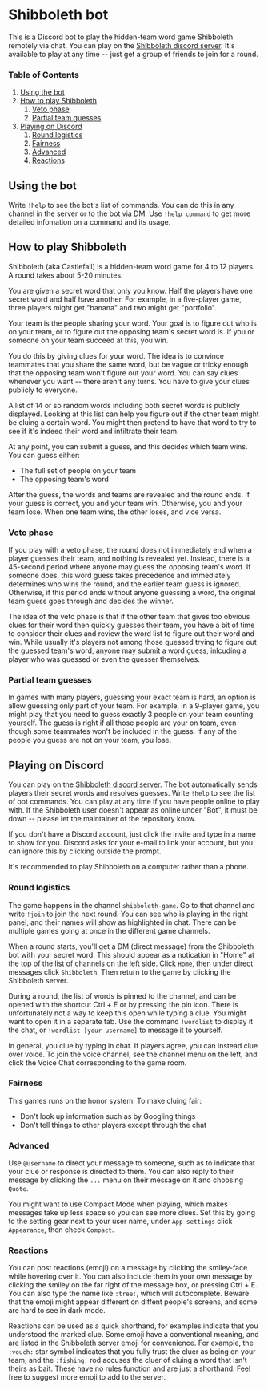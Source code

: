 # Shibboleth bot

This is a Discord bot to play the hidden-team word game Shibboleth remotely via chat. You can play on the [Shibboleth discord server](https://discord.com/invite/TmHxFfG). It's available to play at any time -- just get a group of friends to join for a round.

### Table of Contents
1. [Using the bot](#using-the-bot)
2. [How to play Shibboleth](#how-to-play-shibboleth)
    1. [Veto phase](#veto-phase)
    2. [Partial team guesses](#partial-team-guesses)
3. [Playing on Discord](#playing-on-discord)
    1. [Round logistics](#round-logistics)
    2. [Fairness](#fairness)
    3. [Advanced](#advanced)
    4. [Reactions](#reactions)

## Using the bot
Write `!help` to see the bot's list of commands. You can do this in any channel in the server or to the bot via DM. Use `!help command` to get more detailed infomation on a command and its usage.

## How to play Shibboleth
Shibboleth (aka Castlefall) is a hidden-team word game for 4 to 12 players. A round takes about 5-20 minutes.

You are given a secret word that only you know. Half the players have one secret word and half have another. For example, in a five-player game, three players might get "banana" and two might get "portfolio". 

Your team is the people sharing your word. Your goal is to figure out who is on your team, or to figure out the opposing team's secret word is. If you or someone on your team succeed at this, you win.

You do this by giving clues for your word. The idea is to convince teammates that you share the same word, but be vague or tricky enough that the opposing team won't figure out your word. You can say clues whenever you want -- there aren't any turns. You have to give your clues publicly to everyone.

A list of 14 or so random words including both secret words is publicly displayed. Looking at this list can help you figure out if the other team might be cluing a certain word. You might then pretend to have that word to try to see if it's indeed their word and infiltrate their team.

At any point, you can submit a guess, and this decides which team wins. You can guess either:
- The full set of people on your team
- The opposing team's word

After the guess, the words and teams are revealed and the round ends. If your guess is correct, you and your team win. Otherwise, you and your team lose. When one team wins, the other loses, and vice versa.

### Veto phase

If you play with a veto phase, the round does not immediately end when a player guesses their team, and nothing is revealed yet. Instead, there is a 45-second period where anyone may guess the opposing team's word. If someone does, this word guess takes precedence and immediately determines who wins the round, and the earlier team guess is ignored. Otherwise, if this period ends without anyone guessing a word, the original team guess goes through and decides the winner.

The idea of the veto phase is that if the other team that gives too obvious clues for their word then quickly guesses their team, you have a bit of time to consider their clues and review the word list to figure out their word and win. While usually it's players not among those guessed trying to figure out the guessed team's word, anyone may submit a word guess, inlcuding a player who was guessed or even the guesser themselves.

### Partial team guesses

In games with many players, guessing your exact team is hard, an option is allow guessing only part of your team. For example, in a 9-player game, you might play that you need to guess exactly 3 people on your team counting yourself. The guess is right if all those people are your on team, even though some teammates won't be included in the guess. If any of the people you guess are not on your team, you lose. 

## Playing on Discord

You can play on the [Shibboleth discord server](https://discord.com/invite/TmHxFfG). The bot automatically sends players their secret words and resolves guesses. Write `!help` to see the list of bot commands. You can play at any time if you have people online to play with. If the Shibboleth user doesn't appear as online under "Bot", it must be  down -- please let the maintainer of the repository know.

If you don't have a Discord account, just click the invite and type in a name to show for you. Discord asks for your e-mail to link your account, but you can ignore this by clicking outside the prompt.

It's recommended to play Shibboleth on a computer rather than a phone.

### Round logistics

The game happens in the channel `shibboleth-game`. Go to that channel and write `!join` to join the next round. You can see who is playing in the right panel, and their names will show as highlighted in chat. There can be multiple games going at once in the different game channels.

When a round starts, you'll get a DM (direct message) from the Shibboleth bot with your secret word. This should appear as a notication in "Home" at the top of the list of channels on the left side. Click `Home`, then under direct messages click `Shibboleth`. Then return to the game by clicking the Shibboleth server.

During a round, the list of words is pinned to the channel, and can be opened with the shortcut Ctrl + E or by pressing the pin icon. There is unfortunately not a way to keep this open while typing a clue. You might want to open it in a separate tab. Use the command `!wordlist` to display it the chat, or `!wordlist [your username]` to message it to yourself.

In general, you clue by typing in chat. If players agree, you can instead clue over voice. To join the voice channel, see the channel menu on the left, and click the Voice Chat corresponding to the game room.

### Fairness

This games runs on the honor system. To make cluing fair:

- Don't look up information such as by Googling things
- Don't tell things to other players except through the chat

### Advanced

Use `@username` to direct your message to someone, such as to indicate that your clue or response is directed to them. You can also reply to their message by clicking the `...` menu on their message on it and choosing `Quote`. 

You might want to use Compact Mode when playing, which makes messages take up less space so you can see more clues. Set this by going to the setting gear next to your user name, under `App settings` click `Appearance`, then check `Compact`.

### Reactions

You can post reactions (emoji) on a message by clicking the smiley-face while hovering over it. You can also include them in your own message by clicking the smiley on the far right of the message box, or pressing Ctrl + E. You can also type the name like `:tree:`, which will autocomplete. Beware that the emoji might appear different on diffent people's screens, and some are hard to see in dark mode.

Reactions can be used as a quick shorthand, for examples indicate that you understood the marked clue. Some emoji have a conventional meaning, and are listed in the Shibboleth server emoji for convenience. For example, the `:vouch:` star symbol indicates that you fully trust the cluer as being on your team, and the `:fishing:` rod accuses the cluer of cluing a word that isn't theirs as bait. These have no rules function and are just a shorthand. Feel free to suggest more emoji to add to the server.
